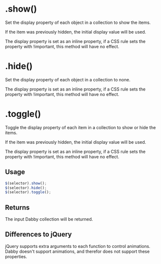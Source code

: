 # .show()

Set the display property of each object in a collection to show the items.

If the item was previously hidden, the initial display value will be used.

The display property is set as an inline property, if a CSS rule sets the property with !important, this method will have no effect.

# .hide()

Set the display property of each object in a collection to none.

The display property is set as an inline property, if a CSS rule sets the property with !important, this method will have no effect.

# .toggle()

Toggle the display property of each item in a collection to show or hide the items.

If the item was previously hidden, the initial display value will be used.

The display property is set as an inline property, if a CSS rule sets the property with !important, this method will have no effect.

## Usage

```javascript
$(selector).show();
$(selector).hide();
$(selector).toggle();
```

## Returns

The input Dabby collection will be returned.

## Differences to jQuery

jQuery supports extra arguments to each function to control animations. Dabby doesn't support animations, and therefor does not support these properties.
